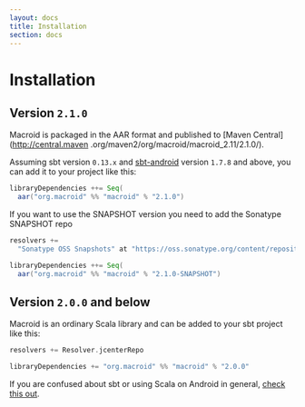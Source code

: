 ```yaml
---
layout: docs
title: Installation
section: docs
---
```


# Installation

## Version `2.1.0`

Macroid is packaged in the AAR format and published to [Maven Central](http://central.maven
.org/maven2/org/macroid/macroid_2.11/2.1.0/).

Assuming sbt version `0.13.x` and [sbt-android](https://github.com/scala-android/sbt-android) 
version `1.7.8` and above, you can add it to your project like this:

```scala
libraryDependencies ++= Seq(
  aar("org.macroid" %% "macroid" % "2.1.0")
```

If you want to use the SNAPSHOT version you need to add the Sonatype SNAPSHOT repo

```scala
resolvers +=
  "Sonatype OSS Snapshots" at "https://oss.sonatype.org/content/repositories/snapshots"

libraryDependencies ++= Seq(
  aar("org.macroid" %% "macroid" % "2.1.0-SNAPSHOT")
```

## Version `2.0.0` and below

Macroid is an ordinary Scala library and can be added to your sbt project like this:

```scala
resolvers += Resolver.jcenterRepo

libraryDependencies += "org.macroid" %% "macroid" % "2.0.0"
```

If you are confused about sbt or using Scala on Android in general, [check this out](installation/ScalaOnAndroid.html).
